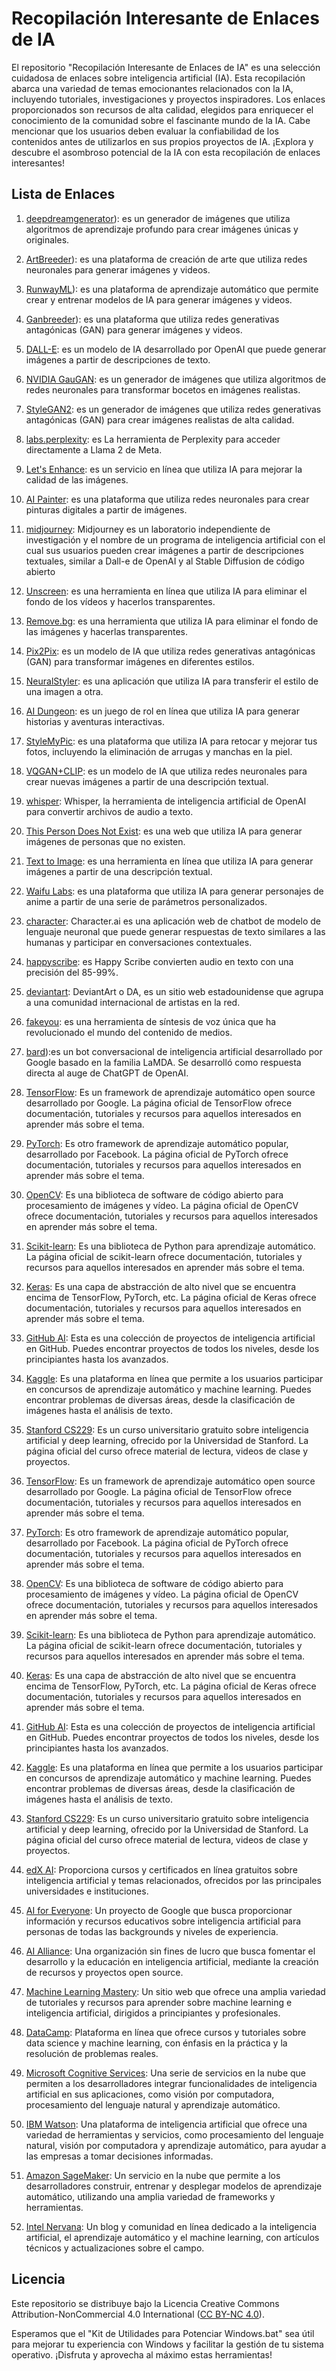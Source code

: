 # Recopilación Interesante de Enlaces de IA

El repositorio "Recopilación Interesante de Enlaces de IA" es una selección cuidadosa de enlaces sobre inteligencia artificial (IA). Esta recopilación abarca una variedad de temas emocionantes relacionados con la IA, incluyendo tutoriales, investigaciones y proyectos inspiradores. Los enlaces proporcionados son recursos de alta calidad, elegidos para enriquecer el conocimiento de la comunidad sobre el fascinante mundo de la IA. Cabe mencionar que los usuarios deben evaluar la confiabilidad de los contenidos antes de utilizarlos en sus propios proyectos de IA. ¡Explora y descubre el asombroso potencial de la IA con esta recopilación de enlaces interesantes!

## Lista de Enlaces

1. [deepdreamgenerator]([https://deepdreamgenerator.com)): es un generador de imágenes que utiliza algoritmos de aprendizaje profundo para crear imágenes únicas y originales.

2. [ArtBreeder](https://www.artbreeder.com/)): es una plataforma de creación de arte que utiliza redes neuronales para generar imágenes y videos.

3. [RunwayML](https://runwayml.com/)): es una plataforma de aprendizaje automático que permite crear y entrenar modelos de IA para generar imágenes y videos.

4. [Ganbreeder](https://www.joelsimon.net/ganbreeder.html)): es una plataforma que utiliza redes generativas antagónicas (GAN) para generar imágenes y videos.

5. [DALL-E](https://openai.com/dall-e-2): es un modelo de IA desarrollado por OpenAI que puede generar imágenes a partir de descripciones de texto.

6. [NVIDIA GauGAN](https://www.nvidia.com/es-la/research/ai-playground/): es un generador de imágenes que utiliza algoritmos de redes neuronales para transformar bocetos en imágenes realistas.

7. [StyleGAN2](https://nn.labml.ai/gan/stylegan/index.html): es un generador de imágenes que utiliza redes generativas antagónicas (GAN) para crear imágenes realistas de alta calidad.

8. [labs.perplexity](https://labs.perplexity.ai/): es La herramienta de Perplexity para acceder directamente a Llama 2 de Meta.

9. [Let's Enhance](https://letsenhance.io/): es un servicio en línea que utiliza IA para mejorar la calidad de las imágenes.

10. [AI Painter](https://art.aiseo.ai/): es una plataforma que utiliza redes neuronales para crear pinturas digitales a partir de imágenes.

11. [midjourney](https://www.midjourney.com/home/?callbackUrl=%2Fapp%2F): Midjourney es un laboratorio independiente de investigación y el nombre de un programa de inteligencia artificial con el cual sus usuarios pueden crear imágenes a partir de descripciones textuales, similar a Dall-e de OpenAI y al Stable Diffusion de código abierto

12. [Unscreen](https://www.unscreen.com/): es una herramienta en línea que utiliza IA para eliminar el fondo de los vídeos y hacerlos transparentes.

13. [Remove.bg](https://www.remove.bg/es): es una herramienta que utiliza IA para eliminar el fondo de las imágenes y hacerlas transparentes.

14. [Pix2Pix](https://www.tensorflow.org/tutorials/generative/pix2pix?hl=es-419): es un modelo de IA que utiliza redes generativas antagónicas (GAN) para transformar imágenes en diferentes estilos.

15. [NeuralStyler](https://neuralstyler.com/): es una aplicación que utiliza IA para transferir el estilo de una imagen a otra.

16. [AI Dungeon](https://aidungeon.io/): es un juego de rol en línea que utiliza IA para generar historias y aventuras interactivas.

17. [StyleMyPic](https://www.stylemypic.com/): es una plataforma que utiliza IA para retocar y mejorar tus fotos, incluyendo la eliminación de arrugas y manchas en la piel.

18. [VQGAN+CLIP](https://colab.research.google.com/drive/1go6YwMFe5MX6XM9tv-cnQiSTU50N9EeT): es un modelo de IA que utiliza redes neuronales para crear nuevas imágenes a partir de una descripción textual.

19. [whisper](https://whisper.ai/): Whisper, la herramienta de inteligencia artificial de OpenAI para convertir archivos de audio a texto.

20. [This Person Does Not Exist](https://this-person-does-not-exist.com/en): es una web que utiliza IA para generar imágenes de personas que no existen.

21. [Text to Image](https://deepai.org/machine-learning-model/text2img): es una herramienta en línea que utiliza IA para generar imágenes a partir de una descripción textual.

22. [Waifu Labs](https://waifulabs.com/): es una plataforma que utiliza IA para generar personajes de anime a partir de una serie de parámetros personalizados.

23. [character](https://beta.character.ai/): Character.ai es una aplicación web de chatbot de modelo de lenguaje neuronal que puede generar respuestas de texto similares a las humanas y participar en conversaciones contextuales.

24. [happyscribe](https://www.happyscribe.com/): es Happy Scribe convierten audio en texto con una precisión del 85-99%.

25. [deviantart](https://www.deviantart.com/): DeviantArt o DA, es un sitio web estadounidense que agrupa a una comunidad internacional de artistas en la red.

26. [fakeyou](https://fakeyou.com/): es una herramienta de síntesis de voz única que ha revolucionado el mundo del contenido de medios.

27. [bard](https://bard.google.com/?hl=en)):es un bot conversacional de inteligencia artificial desarrollado por Google basado en la familia LaMDA.​ Se desarrolló como respuesta directa al auge de ChatGPT de OpenAI. 

28. [TensorFlow](https://www.tensorflow.org/): Es un framework de aprendizaje automático open source desarrollado por Google. La página oficial de TensorFlow ofrece documentación, tutoriales y recursos para aquellos interesados en aprender más sobre el tema.

29. [PyTorch](https://pytorch.org/): Es otro framework de aprendizaje automático popular, desarrollado por Facebook. La página oficial de PyTorch ofrece documentación, tutoriales y recursos para aquellos interesados en aprender más sobre el tema.

30. [OpenCV](https://opencv.org/): Es una biblioteca de software de código abierto para procesamiento de imágenes y vídeo. La página oficial de OpenCV ofrece documentación, tutoriales y recursos para aquellos interesados en aprender más sobre el tema.

31. [Scikit-learn](https://scikit-learn.org/): Es una biblioteca de Python para aprendizaje automático. La página oficial de scikit-learn ofrece documentación, tutoriales y recursos para aquellos interesados en aprender más sobre el tema.

32. [Keras](https://keras.io/): Es una capa de abstracción de alto nivel que se encuentra encima de TensorFlow, PyTorch, etc. La página oficial de Keras ofrece documentación, tutoriales y recursos para aquellos interesados en aprender más sobre el tema.

33. [GitHub AI](https://github.com/search?q=ai%20AND%20language%3Alang%2Fpython%2Fjavascript&type=Repositories): Esta es una colección de proyectos de inteligencia artificial en GitHub. Puedes encontrar proyectos de todos los niveles, desde los principiantes hasta los avanzados.

34. [Kaggle](https://www.kaggle.com/): Es una plataforma en línea que permite a los usuarios participar en concursos de aprendizaje automático y machine learning. Puedes encontrar problemas de diversas áreas, desde la clasificación de imágenes hasta el análisis de texto.

35. [Stanford CS229](https://cs229.stanford.edu/): Es un curso universitario gratuito sobre inteligencia artificial y deep learning, ofrecido por la Universidad de Stanford. La página oficial del curso ofrece material de lectura, videos de clase y proyectos.

35. [TensorFlow](https://www.tensorflow.org/): Es un framework de aprendizaje automático open source desarrollado por Google. La página oficial de TensorFlow ofrece documentación, tutoriales y recursos para aquellos interesados en aprender más sobre el tema.

36. [PyTorch](https://pytorch.org/): Es otro framework de aprendizaje automático popular, desarrollado por Facebook. La página oficial de PyTorch ofrece documentación, tutoriales y recursos para aquellos interesados en aprender más sobre el tema.

37. [OpenCV](https://opencv.org/): Es una biblioteca de software de código abierto para procesamiento de imágenes y vídeo. La página oficial de OpenCV ofrece documentación, tutoriales y recursos para aquellos interesados en aprender más sobre el tema.

38. [Scikit-learn](https://scikit-learn.org/): Es una biblioteca de Python para aprendizaje automático. La página oficial de scikit-learn ofrece documentación, tutoriales y recursos para aquellos interesados en aprender más sobre el tema.

39. [Keras](https://keras.io/): Es una capa de abstracción de alto nivel que se encuentra encima de TensorFlow, PyTorch, etc. La página oficial de Keras ofrece documentación, tutoriales y recursos para aquellos interesados en aprender más sobre el tema.

40. [GitHub AI](https://github.com/search?q=ai%20AND%20language%3Alang%2Fpython%2Fjavascript&type=Repositories): Esta es una colección de proyectos de inteligencia artificial en GitHub. Puedes encontrar proyectos de todos los niveles, desde los principiantes hasta los avanzados.

41. [Kaggle](https://www.kaggle.com/): Es una plataforma en línea que permite a los usuarios participar en concursos de aprendizaje automático y machine learning. Puedes encontrar problemas de diversas áreas, desde la clasificación de imágenes hasta el análisis de texto.

42. [Stanford CS229](https://cs229.stanford.edu/): Es un curso universitario gratuito sobre inteligencia artificial y deep learning, ofrecido por la Universidad de Stanford. La página oficial del curso ofrece material de lectura, videos de clase y proyectos.

43. [edX AI](https://www.edx.org/learn/ai): Proporciona cursos y certificados en línea gratuitos sobre inteligencia artificial y temas relacionados, ofrecidos por las principales universidades e instituciones.

44. [AI for Everyone](https://ai.google/for-everyone): Un proyecto de Google que busca proporcionar información y recursos educativos sobre inteligencia artificial para personas de todas las backgrounds y niveles de experiencia.

45. [AI Alliance](https://ailabs.info/): Una organización sin fines de lucro que busca fomentar el desarrollo y la educación en inteligencia artificial, mediante la creación de recursos y proyectos open source.

46. [Machine Learning Mastery](https://machinelearningmastery.com/): Un sitio web que ofrece una amplia variedad de tutoriales y recursos para aprender sobre machine learning e inteligencia artificial, dirigidos a principiantes y profesionales.

47. [DataCamp](https://www.datacamp.com/): Plataforma en línea que ofrece cursos y tutoriales sobre data science y machine learning, con énfasis en la práctica y la resolución de problemas reales.

48. [Microsoft Cognitive Services](https://azure.microsoft.com/services/cognitive-services/): Una serie de servicios en la nube que permiten a los desarrolladores integrar funcionalidades de inteligencia artificial en sus aplicaciones, como visión por computadora, procesamiento del lenguaje natural y aprendizaje automático.

49. [IBM Watson](https://www.ibm.com/watson/): Una plataforma de inteligencia artificial que ofrece una variedad de herramientas y servicios, como procesamiento del lenguaje natural, visión por computadora y aprendizaje automático, para ayudar a las empresas a tomar decisiones informadas.

50. [Amazon SageMaker](https://aws.amazon.com/sagemaker/): Un servicio en la nube que permite a los desarrolladores construir, entrenar y desplegar modelos de aprendizaje automático, utilizando una amplia variedad de frameworks y herramientas.

51. [Intel Nervana](https://nervana.intel.com/): Un blog y comunidad en línea dedicado a la inteligencia artificial, el aprendizaje automático y el machine learning, con artículos técnicos y actualizaciones sobre el campo.


## Licencia

Este repositorio se distribuye bajo la Licencia Creative Commons Attribution-NonCommercial 4.0 International ([CC BY-NC 4.0](https://creativecommons.org/licenses/by-nc/4.0/deed.es)).

Esperamos que el "Kit de Utilidades para Potenciar Windows.bat" sea útil para mejorar tu experiencia con Windows y facilitar la gestión de tu sistema operativo. ¡Disfruta y aprovecha al máximo estas herramientas!
